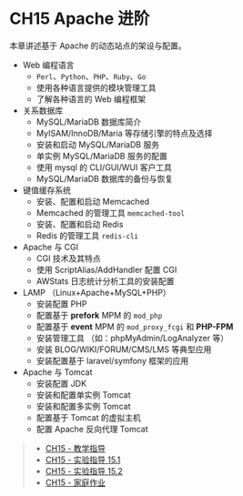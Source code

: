 # CH15 Apache 进阶

本章讲述基于 Apache 的动态站点的架设与配置。

* Web 编程语言
  * `Perl`、`Python`、`PHP`、`Ruby`、`Go`
  * 使用各种语言提供的模块管理工具
  * 了解各种语言的 Web 编程框架
* 关系数据库
  * MySQL/MariaDB 数据库简介
  * MyISAM/InnoDB/Maria 等存储引擎的特点及选择
  * 安装和启动 MySQL/MariaDB 服务
  * 单实例 MySQL/MariaDB 服务的配置
  * 使用 mysql 的 CLI/GUI/WUI 客户工具
  * MySQL/MariaDB 数据库的备份与恢复
* 键值缓存系统
  * 安装、配置和启动 Memcached
  * Memcached 的管理工具 `memcached-tool`
  * 安装、配置和启动 Redis
  * Redis 的管理工具 `redis-cli`
* Apache 与 CGI
  * CGI 技术及其特点
  * 使用 ScriptAlias/AddHandler 配置 CGI
  * AWStats 日志统计分析工具的安装配置
* LAMP （Linux+Apache+MySQL+PHP）
  * 安装配置 PHP
  * 配置基于 **prefork** MPM 的 `mod_php`
  * 配置基于 **event** MPM 的 `mod_proxy_fcgi` 和 **PHP-FPM**
  * 安装管理工具 （如：phpMyAdmin/LogAnalyzer 等）
  * 安装 BLOG/WIKI/FORUM/CMS/LMS 等典型应用
  * 安装配置基于 laravel/symfony 框架的应用
* Apache 与 Tomcat
  * 安装配置 JDK
  * 安装和配置单实例 Tomcat
  * 安装和配置多实例 Tomcat
  * 配置基于 Tomcat 的虚拟主机
  * 配置 Apache 反向代理 Tomcat
 
 

>* [CH15 - 教学指导](guidelines.md)
>* [CH15 - 实验指导 15.1](experiment_15-01.md)
>* [CH15 - 实验指导 15.2](experiment_15-02.md)
>* [CH15 - 家庭作业](assignments.md)